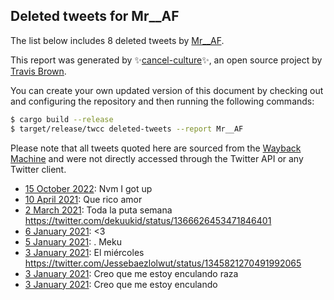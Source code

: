 ## Deleted tweets for Mr__AF

The list below includes 8 deleted tweets by
[Mr__AF](https://twitter.com/Mr__AF).



This report was generated by ✨[cancel-culture](https://github.com/travisbrown/cancel-culture)✨,
an open source project by [Travis Brown](https://twitter.com/travisbrown).

You can create your own updated version of this document by checking out and configuring the
repository and then running the following commands:

```bash
$ cargo build --release
$ target/release/twcc deleted-tweets --report Mr__AF
```

Please note that all tweets quoted here are sourced from the
[Wayback Machine](https://web.archive.org) and were not directly accessed through the Twitter API or
any Twitter client.

* [15 October 2022](https://web.archive.org/web/20221015231025/https://twitter.com/Mr__AF/status/1581422271809191936): Nvm I got up <!--1581422271809191936-->
* [10 April 2021](https://web.archive.org/web/20210410000800/https://twitter.com/mr__AF/status/1380673821829652481): Que rico amor <!--1380673821829652481-->
* [ 2 March 2021](https://web.archive.org/web/20210302061547/https://twitter.com/mr__AF/status/1366633282218172420): Toda la puta semana https://twitter.com/dekuukid/status/1366626453471846401 <!--1366633282218172420-->
* [ 6 January 2021](https://web.archive.org/web/20210106015612/https://twitter.com/mr__AF/status/1346636520875290625): <3 <!--1346636520875290625-->
* [ 5 January 2021](https://web.archive.org/web/20210105124402/https://twitter.com/mr__AF/status/1346436778744545281): . Meku <!--1346436778744545281-->
* [ 3 January 2021](https://web.archive.org/web/20210103205131/https://twitter.com/mr__AF/status/1345835127545454592): El miércoles https://twitter.com/Jessebaezlolwut/status/1345821270491992065 <!--1345835127545454592-->
* [ 3 January 2021](https://web.archive.org/web/20210103083717/https://twitter.com/mr__AF/status/1345650309381632001): Creo que me estoy enculando raza <!--1345650309381632001-->
* [ 3 January 2021](https://web.archive.org/web/20210103082715/https://twitter.com/mr__AF/status/1345647816870420481): Creo que me estoy enculando <!--1345647816870420481-->
